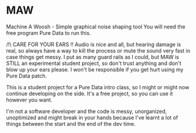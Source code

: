 # MAW
Machine A Woosh - Simple graphical noise shaping tool
You will need the free program Pure Data to run this.

/!\ CARE FOR YOUR EARS !! Audio is nice and all, but hearing damage is real, so always have a way to kill the process or mute the sound very fast in case things get messy. I put as many guard rails as I could, but MAW is STILL an experimental student project, so don't trust anything and don't blow up your ears please. I won't be responsible if you get hurt using my Pure Data patch.


This is a student project for a Pure Data intro class, so I might or might now continue developing on the side. It's a free project, so you can use it however you want.

I'm not a software developer and the code is messy, unorganized, unoptimized and might break in your hands because I've learnt a lot of things between the start and the end of the dev time.
